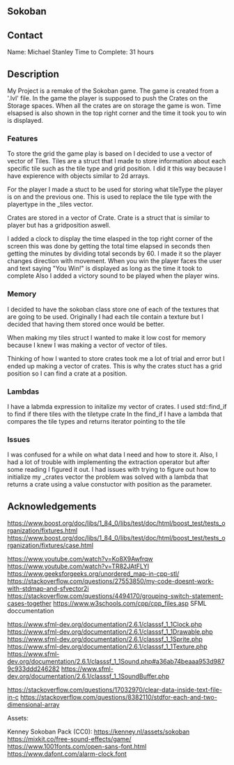 ## Sokoban

## Contact
Name: Michael Stanley
Time to Complete: 31 hours

## Description
My Project is a remake of the Sokoban game. The game is created from a '.lvl' file.
In the game the player is supposed to push the Crates on the Storage spaces. When all the crates are on storage the game is won.
Time elsapsed is also shown in the top right corner and the time it took you to win is displayed.

### Features 
To store the grid the game play is based on I decided to use a vector of vector of Tiles. Tiles are a struct that I made to store information about each specific tile such as the tile type and grid position. 
I did it this way because I have expierence with objects similar to 2d arrays.

For the player I made a stuct to be used for storing what tileType the player is on 
and the previous one. This is used to replace the tile type with the playertype in the _tiles vector.

Crates are stored in a vector of Crate. Crate is a struct that is similar to player but has a gridposition aswell.

I added a clock to display the time elasped in the top right corner of the screen
this was done by getting the total time elapsed in seconds then getting the minutes by dividing total seconds by 60.
I made it so the player changes direction with movement.
When you win the player faces the user and text saying "You Win!" is displayed as long as the time it took to complete
Also I added a victory sound to be played when the player wins.

### Memory
I decided to have the sokoban class store one of each of the textures that are going to be used. Originally I had each tile contain a texture but 
I decided that having them stored once would be better.

When making my tiles struct I wanted to make it low cost for memory because I knew I was making a vector of vector of tiles.

Thinking of how I wanted to store crates took me a lot of trial and error but I ended up making a vector of crates.
This is why the crates stuct has a grid position so I can find a crate at a position.

### Lambdas
I have a labmda expression to initalize my vector of crates.
I used std::find_if to find if there tiles with the tiletype crate
In the find_if I have a lambda that compares the tile types and returns 
iterator pointing to the tile

### Issues
I was confused for a while on what data I need and how to store it. Also, I had a lot of trouble with implementing the extraction operator but after some reading I figured it out.
I had issues with trying to figure out how to initialize my _crates vector 
the problem was solved with a lambda that returns a crate using a value constuctor with position as the parameter.



## Acknowledgements
https://www.boost.org/doc/libs/1_84_0/libs/test/doc/html/boost_test/tests_organization/fixtures.html
https://www.boost.org/doc/libs/1_84_0/libs/test/doc/html/boost_test/tests_organization/fixtures/case.html

 https://www.youtube.com/watch?v=Ko8X9Awfrqw
https://www.youtube.com/watch?v=TR82JAtFLYI
https://www.geeksforgeeks.org/unordered_map-in-cpp-stl/
https://stackoverflow.com/questions/27553850/my-code-doesnt-work-with-stdmap-and-sfvector2i
https://stackoverflow.com/questions/4494170/grouping-switch-statement-cases-together
https://www.w3schools.com/cpp/cpp_files.asp
SFML doccumentation 

https://www.sfml-dev.org/documentation/2.6.1/classsf_1_1Clock.php
https://www.sfml-dev.org/documentation/2.6.1/classsf_1_1Drawable.php
https://www.sfml-dev.org/documentation/2.6.1/classsf_1_1Sprite.php
https://www.sfml-dev.org/documentation/2.6.1/classsf_1_1Texture.php
https://www.sfml-dev.org/documentation/2.6.1/classsf_1_1Sound.php#a36ab74beaaa953d9879c933ddd246282
https://www.sfml-dev.org/documentation/2.6.1/classsf_1_1SoundBuffer.php

https://stackoverflow.com/questions/17032970/clear-data-inside-text-file-in-c
https://stackoverflow.com/questions/8382110/stdfor-each-and-two-dimensional-array

Assets:

Kenney Sokoban Pack (CC0): https://kenney.nl/assets/sokoban
https://mixkit.co/free-sound-effects/game/
https://www.1001fonts.com/open-sans-font.html
https://www.dafont.com/alarm-clock.font